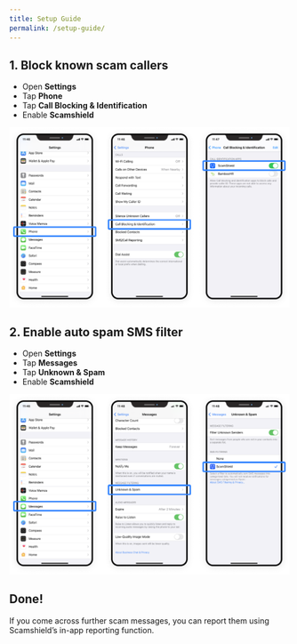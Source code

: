 ```yaml
---
title: Setup Guide
permalink: /setup-guide/
---
```

## 1. Block known scam callers
*  Open **Settings**
*  Tap **Phone**
*  Tap **Call Blocking & Identification**
*  Enable **Scamshield**

![](/images/setup-guide1.png)


## 2. Enable auto spam SMS filter
* Open **Settings**
* Tap **Messages**
* Tap **Unknown & Spam**
* Enable **Scamshield**

![](/images/setup-guide2.png)

## Done!
If you come across further scam messages, you can report them using Scamshield’s in-app reporting function.